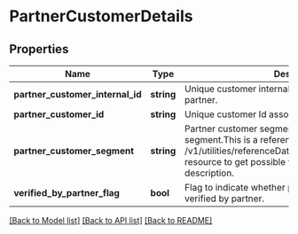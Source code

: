 # PartnerCustomerDetails

## Properties
Name | Type | Description | Notes
------------ | ------------- | ------------- | -------------
**partner_customer_internal_id** | **string** | Unique customer internal number associated with the partner. | [optional] 
**partner_customer_id** | **string** | Unique customer Id associated with the partner | [optional] 
**partner_customer_segment** | **string** | Partner customer segment.Partner customer segment.This is a reference data field. Please use /v1/utilities/referenceData/{partnerCustomerSegment} resource to get possible value of this field with description. | [optional] 
**verified_by_partner_flag** | **bool** | Flag to indicate whether phone and address are verified by partner. | [optional] 

[[Back to Model list]](../../README.md#documentation-for-models) [[Back to API list]](../../README.md#documentation-for-api-endpoints) [[Back to README]](../../README.md)

